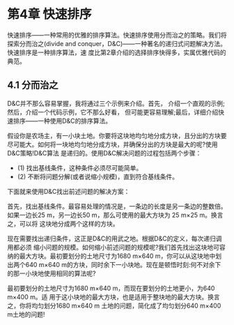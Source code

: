 # 第4章 快速排序

快速排序——一种常用的优雅的排序算法。快速排序使用分而治之的策略。我们将探索分而治之(divide and conquer，D&C)——一种著名的递归式问题解决方法。快速排序是一种排序算法，速 度比第2章介绍的选择排序快得多，实属优雅代码的典范。

## 4.1 分而治之

D&C并不那么容易掌握，我将通过三个示例来介绍。首先， 介绍一个直观的示例;然后，介绍一个代码示例，它不那么好看， 但可能更容易理解;最后，详细介绍快速排序——一种使用D&C的排序算法。

假设你是农场主，有一小块土地。你要将这块地均匀地分成方块，且分出的方块要尽可能大。如何将一块地均匀地分成方块，并确保分出的方块是最大的呢?使用D&C策略!D&C算法 是递归的。使用D&C解决问题的过程包括两个步骤：

* (1) 找出基线条件，这种条件必须尽可能简单。
* (2) 不断将问题分解(或者说缩小规模)，直到符合基线条件。

下面就来使用D&C找出前述问题的解决方案：

首先，找出基线条件。最容易处理的情况是，一条边的长度是另一条边的整数倍。如果一边长25 m，另一边长50 m，那么可使用的最大方块为 25 m×25 m。换言之，可以将 这块地分成两个这样的方块。

现在需要找出递归条件，这正是D&C的用武之地。根据D&C的定义，每次递归调用都必须 缩小问题的规模。如何缩小前述问题的规模呢?我们首先找出这块地可容纳的最大方块。最初要划分的土地尺寸为1680 m×640 m，你可以从这块地中划出两个640 m×640 m的方块，同时余下一小块地。现在是顿悟时刻:何不对余下的那一小块地使用相同的算法呢?

最初要划分的土地尺寸为1680 m×640 m，而现在要划分的土地更小，为640 m×400 m。适 用于这小块地的最大方块，也是适用于整块地的最大方块。换言之，你将均匀划分1680 m×640 m 土地的问题，简化成了均匀划分640 m×400 m土地的问题!
